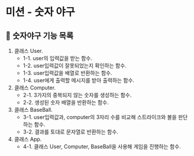 # 미션 - 숫자 야구

## 🚀 숫자야구 기능 목록

1. 클래스 User.
	- 1-1. user의 입력값을 받는 함수.
	- 1-2. user입력값이 잘못되었는지 확인하는 함수.
	- 1-3. user입력값을 배열로 반환하는 함수.
	- 1-4. user에게 출력할 메시지를 받아 출력하는 함수.
2. 클래스 Computer.
	- 2-1. 3가지의 중복되지 않는 숫자를 생성하는 함수.
	- 2-2. 생성된 숫자 배열을 반환하는 함수.
3. 클래스 BaseBall.
	- 3-1. user입력값과, computer의 3자리 수를 비교해 스트라이크와 볼을 판단하는 함수.
	- 3-2. 결과를 토대로 문자열로 반환하는 함수.
4. 클래스 App.
	- 4-1. 클래스 User, Computer, BaseBall을 사용해 게임을 진행하는 함수.